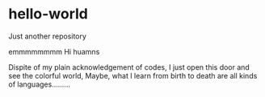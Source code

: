 # hello-world
Just another repository

emmmmmmmm
Hi huamns
 
 Dispite of my plain acknowledgement of codes, I just open this door and see the colorful world,
 Maybe, what I learn from birth to death are all kinds of languages.........
